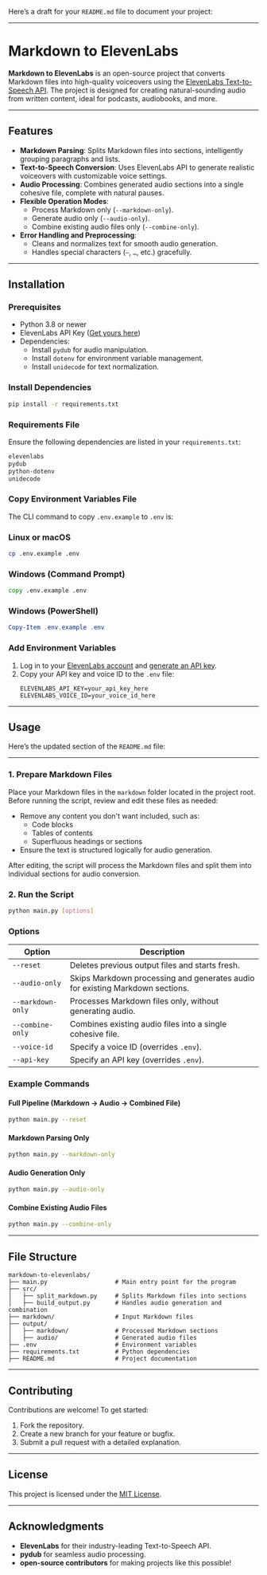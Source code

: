 Here’s a draft for your `README.md` file to document your project:

---

# Markdown to ElevenLabs

**Markdown to ElevenLabs** is an open-source project that converts Markdown files into high-quality voiceovers using the [ElevenLabs Text-to-Speech API](https://www.elevenlabs.io). The project is designed for creating natural-sounding audio from written content, ideal for podcasts, audiobooks, and more.

---

## Features
- **Markdown Parsing**: Splits Markdown files into sections, intelligently grouping paragraphs and lists.
- **Text-to-Speech Conversion**: Uses ElevenLabs API to generate realistic voiceovers with customizable voice settings.
- **Audio Processing**: Combines generated audio sections into a single cohesive file, complete with natural pauses.
- **Flexible Operation Modes**:
  - Process Markdown only (`--markdown-only`).
  - Generate audio only (`--audio-only`).
  - Combine existing audio files only (`--combine-only`).
- **Error Handling and Preprocessing**:
  - Cleans and normalizes text for smooth audio generation.
  - Handles special characters (`—`, `…`, etc.) gracefully.

---

## Installation

### Prerequisites
- Python 3.8 or newer
- ElevenLabs API Key ([Get yours here](https://www.elevenlabs.io))
- Dependencies:
  - Install `pydub` for audio manipulation.
  - Install `dotenv` for environment variable management.
  - Install `unidecode` for text normalization.

### Install Dependencies
```bash
pip install -r requirements.txt
```

### Requirements File
Ensure the following dependencies are listed in your `requirements.txt`:
```txt
elevenlabs
pydub
python-dotenv
unidecode
```

### Copy Environment Variables File

The CLI command to copy `.env.example` to `.env` is:

### Linux or macOS
```bash
cp .env.example .env
```

### Windows (Command Prompt)
```cmd
copy .env.example .env
```

### Windows (PowerShell)
```powershell
Copy-Item .env.example .env
```

### Add Environment Variables

1. Log in to your [ElevenLabs account](https://elevenlabs.io/app/sign-in) and [generate an API key](https://elevenlabs.io/app/settings/api-keys).
2. Copy your API key and voice ID to the `.env` file:
   ```env
   ELEVENLABS_API_KEY=your_api_key_here
   ELEVENLABS_VOICE_ID=your_voice_id_here
   ```

---

## Usage

Here’s the updated section of the `README.md` file:

---

### 1. Prepare Markdown Files
Place your Markdown files in the `markdown` folder located in the project root. Before running the script, review and edit these files as needed:
- Remove any content you don't want included, such as:
  - Code blocks
  - Tables of contents
  - Superfluous headings or sections
- Ensure the text is structured logically for audio generation.

After editing, the script will process the Markdown files and split them into individual sections for audio conversion.

### 2. Run the Script
```bash
python main.py [options]
```

### Options
| Option          | Description                                                                                     |
|------------------|-------------------------------------------------------------------------------------------------|
| `--reset`        | Deletes previous output files and starts fresh.                                                |
| `--audio-only`   | Skips Markdown processing and generates audio for existing Markdown sections.                  |
| `--markdown-only`| Processes Markdown files only, without generating audio.                                       |
| `--combine-only` | Combines existing audio files into a single cohesive file.                                     |
| `--voice-id`     | Specify a voice ID (overrides `.env`).                                                         |
| `--api-key`      | Specify an API key (overrides `.env`).                                                         |

### Example Commands
#### Full Pipeline (Markdown → Audio → Combined File)
```bash
python main.py --reset
```

#### Markdown Parsing Only
```bash
python main.py --markdown-only
```

#### Audio Generation Only
```bash
python main.py --audio-only
```

#### Combine Existing Audio Files
```bash
python main.py --combine-only
```

---

## File Structure
```
markdown-to-elevenlabs/
├── main.py                   # Main entry point for the program
├── src/
│   ├── split_markdown.py     # Splits Markdown files into sections
│   ├── build_output.py       # Handles audio generation and combination
├── markdown/                 # Input Markdown files
├── output/
│   ├── markdown/             # Processed Markdown sections
│   ├── audio/                # Generated audio files
├── .env                      # Environment variables
├── requirements.txt          # Python dependencies
├── README.md                 # Project documentation
```

---

## Contributing
Contributions are welcome! To get started:
1. Fork the repository.
2. Create a new branch for your feature or bugfix.
3. Submit a pull request with a detailed explanation.

---

## License
This project is licensed under the [MIT License](LICENSE).

---

## Acknowledgments
- **ElevenLabs** for their industry-leading Text-to-Speech API.
- **pydub** for seamless audio processing.
- **open-source contributors** for making projects like this possible!